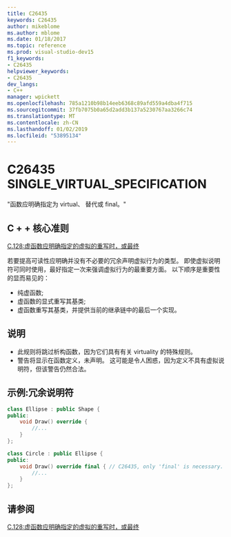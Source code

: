 ```yaml
---
title: C26435
keywords: C26435
author: mikeblome
ms.author: mblome
ms.date: 01/18/2017
ms.topic: reference
ms.prod: visual-studio-dev15
f1_keywords:
- C26435
helpviewer_keywords:
- C26435
dev_langs:
- C++
manager: wpickett
ms.openlocfilehash: 785a1210b98b14eeb6368c89afd559a4dba4f715
ms.sourcegitcommit: 37fb7075b0a65d2add3b137a5230767aa3266c74
ms.translationtype: MT
ms.contentlocale: zh-CN
ms.lasthandoff: 01/02/2019
ms.locfileid: "53895134"
---
```

# <a name="c26435-singlevirtualspecification"></a>C26435 SINGLE_VIRTUAL_SPECIFICATION

"函数应明确指定为 virtual、 替代或 final。"

## <a name="c-core-guidelines"></a>C + + 核心准则

[C.128:虚函数应明确指定的虚拟的重写时，或最终](https://github.com/isocpp/CppCoreGuidelines/blob/master/CppCoreGuidelines.md)

若要提高可读性应明确并没有不必要的冗余声明虚拟行为的类型。 即使虚拟说明符可同时使用，最好指定一次来强调虚拟行为的最重要方面。 以下顺序是重要性的显而易见的：

- 纯虚函数;
- 虚函数的显式重写其基类;
- 虚函数重写其基类，并提供当前的继承链中的最后一个实现。

## <a name="notes"></a>说明

- 此规则将跳过析构函数，因为它们具有有关 virtuality 的特殊规则。
- 警告将显示在函数定义，未声明。 这可能是令人困惑，因为定义不具有虚拟说明符，但该警告仍然合法。

## <a name="example-redundant-specifier"></a>示例:冗余说明符

```cpp
class Ellipse : public Shape {
public:
    void Draw() override {
        //...
    }
};

class Circle : public Ellipse {
public:
    void Draw() override final { // C26435, only 'final' is necessary.
        //...
    }
};
```

## <a name="see-also"></a>请参阅

[C.128:虚函数应明确指定的虚拟的重写时，或最终](https://github.com/isocpp/CppCoreGuidelines/blob/master/CppCoreGuidelines.md)